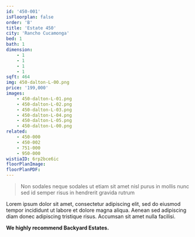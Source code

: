 ```yaml
---
id: '450-001'
isFloorplan: false
order: 'B'
title: 'Estate 450'
city: 'Rancho Cucamonga'
bed: 1
bath: 1
dimension:
    - 1
    - 1
    - 1
    - 1
sqft: 464
img: 450-dalton-L-00.png
price: '199,000'
images:
    - 450-dalton-L-01.png
    - 450-dalton-L-02.png
    - 450-dalton-L-03.png
    - 450-dalton-L-04.png
    - 450-dalton-L-05.png
    - 450-dalton-L-00.png
related:
    - 450-000
    - 450-002
    - 751-000
    - 950-000
wistiaID: 6rp2bce6ic
floorPlanImage:
floorPlanPDF:
---
```


> Non sodales neque sodales ut etiam sit amet nisl purus in mollis nunc sed id semper risus in hendrerit gravida rutrum

Lorem ipsum dolor sit amet, consectetur adipiscing elit, sed do eiusmod tempor incididunt ut labore et dolore magna aliqua. Aenean sed adipiscing diam donec adipiscing tristique risus. Accumsan sit amet nulla facilisi.

**We highly recommend Backyard Estates.**
